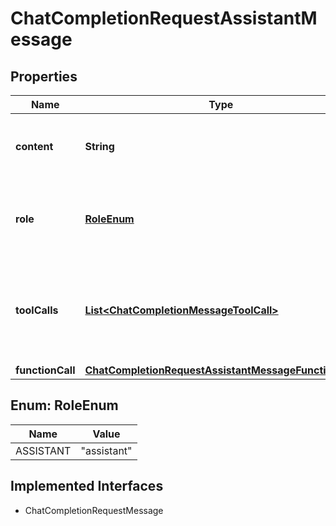 

# ChatCompletionRequestAssistantMessage


## Properties

| Name | Type | Description | Notes |
|------------ | ------------- | ------------- | -------------|
|**content** | **String** | The contents of the assistant message.  |  |
|**role** | [**RoleEnum**](#RoleEnum) | The role of the messages author, in this case &#x60;assistant&#x60;. |  |
|**toolCalls** | [**List&lt;ChatCompletionMessageToolCall&gt;**](ChatCompletionMessageToolCall.md) | The tool calls generated by the model, such as function calls. |  [optional] |
|**functionCall** | [**ChatCompletionRequestAssistantMessageFunctionCall**](ChatCompletionRequestAssistantMessageFunctionCall.md) |  |  [optional] |



## Enum: RoleEnum

| Name | Value |
|---- | -----|
| ASSISTANT | &quot;assistant&quot; |


## Implemented Interfaces

* ChatCompletionRequestMessage


